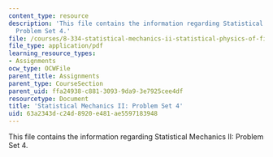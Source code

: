 ```yaml
---
content_type: resource
description: 'This file contains the information regarding Statistical Mechanics II:
  Problem Set 4.'
file: /courses/8-334-statistical-mechanics-ii-statistical-physics-of-fields-spring-2014/63a2343dc24d8920e481ae5597183948_MIT8_334S14_pset4.pdf
file_type: application/pdf
learning_resource_types:
- Assignments
ocw_type: OCWFile
parent_title: Assignments
parent_type: CourseSection
parent_uid: ffa24938-c881-3093-9da9-3e7925cee4df
resourcetype: Document
title: 'Statistical Mechanics II: Problem Set 4'
uid: 63a2343d-c24d-8920-e481-ae5597183948
---
```

This file contains the information regarding Statistical Mechanics II: Problem Set 4.

